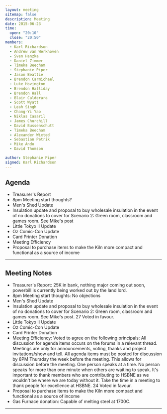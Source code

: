 ```yaml
---
layout: meeting
sitemap: false
description: Meeting
date: 2015-06-23
time:
  open: "20:10"
  close: "20:50"
members:
  - Karl Richardson
  - Andrew van Werkhoven
  - Sven Hanzka 
  - Daniel Zimmer
  - Timeka Beecham
  - Stephanie Piper
  - Jason Beattie
  - Brendon Carmichael
  - Luke Hovington
  - Brendon Halliday
  - Brendon Hall
  - Blair Calderara
  - Scott Wyatt
  - Leah Singh
  - Chang-Yi Yao
  - Niklas Casaril
  - James Churchill
  - David Bussenschutt
  - Timeka Beecham
  - Alexander Wixted
  - Sebastian Petrik
  - Mike Ando
  - David Thomson

author: Stephanie Piper
signed: Karl Richardson
---
```


## Agenda

  - Treasurer's Report
  - 8pm Meeting start thoughts?
  - Men's Shed Update
  - Insulation update and proposal to buy wholesale insulation in the event of no donations to cover for Scenario 2: Green room, classroom and games room. See Mike's post
  - Little Tokyo II Update
  - Oz Comic-Con Update
  - Card Printer Donation
  - Meeting Efficiency
  - Proposal to purchase items to make the Kiln more compact and functional as a source of income
  
---

## Meeting Notes
  - Treasurer's Report: 25K in bank, nothing major coming out soon, powerbill is currently being worked out by the land lord.  
  - 8pm Meeting start thoughts:  No objections
  - Men's Shed Update
  - Insulation update and proposal to buy wholesale insulation in the event of no donations to cover for Scenario 2: Green room, classroom and games room. See Mike's post.  27 Voted in favour.
  - Little Tokyo II Update
  - Oz Comic-Con Update
  - Card Printer Donation
  - Meeting Efficiency: Voted to agree on the following principals:  All discussion for agenda items occurs on the forums in a relevant thread. Meetings are only for announcements, voting, thanks and project invitations/show and tell.
All agenda items must be posted for discussion by 8PM Thursday the week before the meeting. This allows for discussion before the meeting.
One person speaks at a time. No person speaks for more than one minute when others are waiting to speak.
It's important to thank members who are contributing to HSBNE as we wouldn't be where we are today without it. Take the time in a meeting to thank people for excellence at HSBNE. 24 Voted in favour.
  - Proposal to purchase items to make the Kiln more compact and functional as a source of income
  - Gas Furnace donation:  Capable of melting steel at 1700C.  

---  
